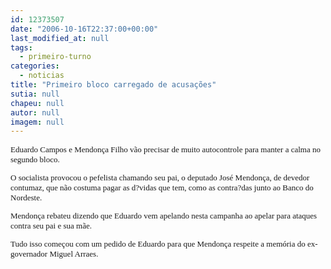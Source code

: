 ```yaml
---
id: 12373507
date: "2006-10-16T22:37:00+00:00"
last_modified_at: null
tags:
  - primeiro-turno
categories:
  - noticias
title: "Primeiro bloco carregado de acusações"
sutia: null
chapeu: null
autor: null
imagem: null
---
```

<p><FONT size=2></p>
<p><P><FONT face=Verdana>Eduardo Campos e Mendonça Filho vão precisar de muito autocontrole para manter a calma no segundo bloco.</FONT></P></p>
<p><P><FONT face=Verdana>O socialista provocou o pefelista chamando seu pai, o deputado José Mendonça, de devedor contumaz, que não costuma pagar as d?vidas que tem, como as contra?das junto ao Banco do Nordeste.</FONT></P></p>
<p><P><FONT face=Verdana>Mendonça rebateu dizendo que Eduardo vem apelando nesta campanha ao apelar para ataques contra seu pai e sua mãe.</FONT></P></p>
<p><P><FONT face=Verdana>Tudo isso começou com um pedido de Eduardo para que Mendonça respeite a memória do ex-governador Miguel Arraes.</FONT></P></FONT> </p>
